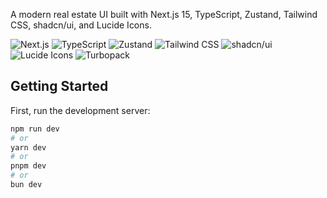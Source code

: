 A modern real estate UI built with Next.js 15, TypeScript, Zustand, Tailwind CSS, shadcn/ui, and Lucide Icons.

![Next.js](https://img.shields.io/badge/Next.js-15-blue?logo=next.js)
![TypeScript](https://img.shields.io/badge/TypeScript-5-blue?logo=typescript)
![Zustand](https://img.shields.io/badge/Zustand-State_Management-0f172a?logo=react)
![Tailwind CSS](https://img.shields.io/badge/TailwindCSS-4-38bdf8?logo=tailwindcss)
![shadcn/ui](https://img.shields.io/badge/shadcn/ui-Components-000000)
![Lucide Icons](https://img.shields.io/badge/Lucide-Icons-orange?logo=lucide)
![Turbopack](https://img.shields.io/badge/Turbopack-Enabled-3333ff)
## Getting Started

First, run the development server:

```bash
npm run dev
# or
yarn dev
# or
pnpm dev
# or
bun dev
```
